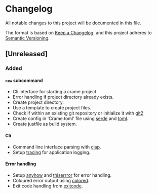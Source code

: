 # Changelog

All notable changes to this project will be documented in this file.

The format is based on [Keep a Changelog](https://keepachangelog.com/en/1.0.0/),
and this project adheres to [Semantic Versioning](https://semver.org/spec/v2.0.0.html).

## [Unreleased]

### Added

#### `new` subcommand

- Cli interface for starting a crame project.
- Error handling if project directory already exists.
- Create project directory.
- Use a template to create project files.
- Check if within an existing git repository or initialize it with [git2]
- Create config in 'Crame.toml' file using [serde] and [toml].
- Create justfile as build system.

#### Cli

- Command line interface parsing with [clap].
- Setup [tracing] for application logging.

#### Error handling

- Setup [anyhow] and [thiserrror] for error handling.
- Coloured error output using [colored].
- Exit code handling from [exitcode].

[git2]: https://github.com/rust-lang/git2-rs
[clap]: https://github.com/clap-rs/clap
[tracing]: https://github.com/tokio-rs/tracing
[anyhow]: https://github.com/dtolnay/anyhow
[thiserrror]: https://github.com/dtolnay/thiserror
[colored]: https://github.com/mackwic/colored
[exitcode]: https://github.com/benwilber/exitcode
[serde]: https://github.com/serde-rs/serde
[toml]: https://github.com/alexcrichton/toml-rs
